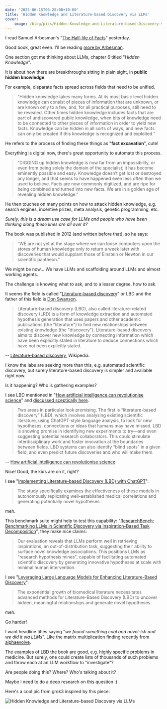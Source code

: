 ```yaml
---
date: '2025-06-15T06:28:08+10:00'
title: 'Hidden Knowledge and Literature-based Discovery via LLMs'
cover:
    image: /blog/pics/Hidden-Knowledge-and-Literature-based-Discovery-via-LLMs.jpg
---
```


I read Samuel Arbesman's "[The Half-life of Facts](https://www.goodreads.com/book/show/13588433-the-half-life-of-facts)" yesterday.

Good book, great even. I'll be reading [more by Arbesman](https://www.goodreads.com/author/show/5810575.Samuel_Arbesman).

One section got me thinking about LLMs, chapter 6 titled "_Hidden Knowledge_".

It is about how there are breakthroughs sitting in plain sight, in **public hidden knowledge**.

For example, disparate facts spread across fields that need to be unified.

> “Hidden knowledge takes many forms. At its most basic level hidden knowledge can consist of pieces of information that are unknown, or are known only to a few, and, for all practical purposes, still need to be revealed. Other times hidden knowledge includes facts that are part of undiscovered public knowledge, when bits of knowledge need to be connected to other pieces of information in order to yield new facts. Knowledge can be hidden in all sorts of ways, and new facts can only be created if this knowledge is recognized and exploited.”

He refers to the process of finding these things as "**fact excavation**", cute!

Everything is digital now, there's great opportunity to automate this process.

> “DIGGING up hidden knowledge is now far from an impossibility, or even from being solely the domain of the specialist; it has become eminently possible and easy. Knowledge doesn’t get lost or destroyed any longer, and that seems to have happened even less often than we used to believe. Facts are now commonly digitized, and are ripe for being combined and turned into new facts. We are in a golden age of revealing hidden knowledge.”

He then touches on many points on how to attack hidden knowledge, e.g. search engines, incentive prizes, meta analysis, genetic programming, etc.

_Surely, this is a dream use case for LLMs and people who have been thinking along these lines are all over it?_

The book was published in 2012 (and written before that), so he says:

> “WE are not yet at the stage where we can loose computers upon the stores of human knowledge only to return a week later with discoveries that would supplant those of Einstein or Newton in our scientific pantheon.”

We might be now... We have LLMs and scaffolding around LLMs and almost working agents.

The challenge is knowing what to ask, and to a lesser degree, how to ask.

It seems the field is called "[Literature-based discovery](https://en.wikipedia.org/wiki/Literature-based_discovery)" or LBD and the father of this field is [Don Swanson](https://en.wikipedia.org/wiki/Don_R._Swanson).

> Literature-based discovery (LBD), also called literature-related discovery (LRD) is a form of knowledge extraction and automated hypothesis generation that uses papers and other academic publications (the "literature") to find new relationships between existing knowledge (the "discovery"). Literature-based discovery aims to discover new knowledge by connecting information which have been explicitly stated in literature to deduce connections which have not been explicitly stated.

-- [Literature-based discovery](https://en.wikipedia.org/wiki/Literature-based_discovery), Wikipedia.

I know the labs are seeking more than this, e.g. automated scientific discovery, but surely literature-based discovery is simpler and available right now.

Is it happening? Who is gathering examples?

I see LBD mentioned in "[How artificial intelligence can revolutionise science](https://www.economist.com/leaders/2023/09/14/how-artificial-intelligence-can-revolutionise-science)" and [discussed sceptically here](https://news.ycombinator.com/item?id=37524686).

> Two areas in particular look promising. The first is “literature-based discovery” (LBD), which involves analysing existing scientific literature, using ChatGPT-style language analysis, to look for new hypotheses, connections or ideas that humans may have missed. LBD is showing promise in identifying new experiments to try—and even suggesting potential research collaborators. This could stimulate interdisciplinary work and foster innovation at the boundaries between fields. LBD systems can also identify “blind spots” in a given field, and even predict future discoveries and who will make them.

-- [How artificial intelligence can revolutionise science](https://www.economist.com/leaders/2023/09/14/how-artificial-intelligence-can-revolutionise-science)

Nice! Good, the kids are on it, right?

I see "[Implementing Literature-based Discovery (LBD) with ChatGPT](https://ieeexplore.ieee.org/document/10569439)".

> The study specifically examines the effectiveness of these models in autonomously replicating well-established medical correlations and generating potentially novel hypotheses.

meh.

This benchmark suite might help to test this capability: "[ResearchBench: Benchmarking LLMs in Scientific Discovery via Inspiration-Based Task Decomposition](https://arxiv.org/abs/2503.21248)", they make nice claims:

> Our evaluation reveals that LLMs perform well in retrieving inspirations, an out-of-distribution task, suggesting their ability to surface novel knowledge associations. This positions LLMs as "research hypothesis mines", capable of facilitating automated scientific discovery by generating innovative hypotheses at scale with minimal human intervention.

I see "[Leveraging Large Language Models for Enhancing Literature-Based Discovery](https://www.mdpi.com/2504-2289/8/11/146)".

> The exponential growth of biomedical literature necessitates advanced methods for Literature-Based Discovery (LBD) to uncover hidden, meaningful relationships and generate novel hypotheses.

meh.

Go harder!

I want headline titles saying "_we found something cool and novel-ish and we did it via LLMs_". Like the matrix multiplication finding recently from [alphaevolve](/blog/posts/alphaevolve/).

The examples of LBD the book are good, e.g. highly specific problems in medicine. But surely, one could create lists of thousands of such problems and throw each at an LLM workflow to "investigate"?

Are people doing this? Where? Who's talking about it?

Maybe I need to do a deep research on this question :)

Here's a cool pic from grok3 inspired by this piece:

![Hidden Knowledge and Literature-based Discovery via LLMs](/blog/pics/Hidden-Knowledge-and-Literature-based-Discovery-via-LLMs.jpg)